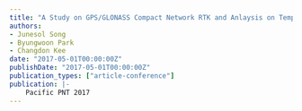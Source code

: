 ```yaml
---
title: "A Study on GPS/GLONASS Compact Network RTK and Anlaysis on Temporal Variations of Carrier Phase Corrections for Reducing Broadcast "
authors:
- Junesol Song
- Byungwoon Park
- Changdon Kee
date: "2017-05-01T00:00:00Z"
publishDate: "2017-05-01T00:00:00Z"
publication_types: ["article-conference"]
publication: |-
    Pacific PNT 2017
---
```

